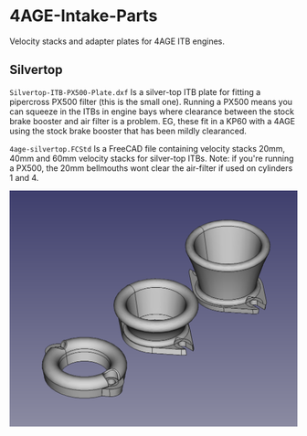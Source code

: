 # 4AGE-Intake-Parts

Velocity stacks and adapter plates for 4AGE ITB engines.

## Silvertop

`Silvertop-ITB-PX500-Plate.dxf` Is a silver-top ITB plate for fitting a pipercross PX500 filter (this is the small one). Running a PX500 means you can squeeze in the ITBs in engine bays where clearance between the stock brake booster and air filter is a problem. EG, these fit in a KP60 with a 4AGE using the stock brake booster that has been mildly clearanced.

`4age-silvertop.FCStd` Is a FreeCAD file containing velocity stacks 20mm, 40mm and 60mm velocity stacks for silver-top ITBs. Note: if you're running a PX500, the 20mm bellmouths wont clear the air-filter if used on cylinders 1 and 4.

![](4age-silvertop-velocitystacks.png)
